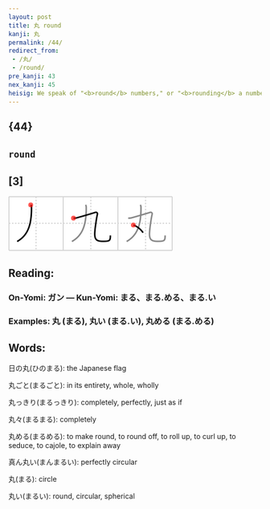 ```yaml
---
layout: post
title: 丸 round
kanji: 丸
permalink: /44/
redirect_from:
 - /丸/
 - /round/
pre_kanji: 43
nex_kanji: 45
heisig: We speak of "<b>round</b> numbers," or "<b>rounding</b> a number off," meaning to add an insignificant amount to bring it to the nearest 10. For instance, if you add just a wee bit, the tiniest <i>drop</i>, to <i>nine</i>, you end up with a <b>round</b> number.
---
```


## {44}

## `round`

## [3]

<div class="stroke"><img src="../images/E4B8B8.png" /></div>

## Reading:

### On-Yomi: ガン &mdash; Kun-Yomi: まる、まる.める、まる.い

### Examples: 丸 (まる), 丸い (まる.い), 丸める (まる.める)

## Words:

日の丸(ひのまる): the Japanese flag

丸ごと(まるごと): in its entirety, whole, wholly

丸っきり(まるっきり): completely, perfectly, just as if

丸々(まるまる): completely

丸める(まるめる): to make round, to round off, to roll up, to curl up, to seduce, to cajole, to explain away

真ん丸い(まんまるい): perfectly circular

丸(まる): circle

丸い(まるい): round, circular, spherical

